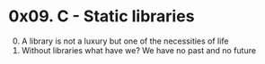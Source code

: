 # 0x09. C - Static libraries

0. A library is not a luxury but one of the necessities of life
1. Without libraries what have we? We have no past and no future
